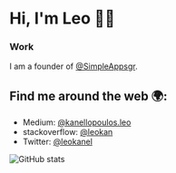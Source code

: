 # Hi, I'm Leo 👋🏼

### Work 

I am a founder of [@SimpleAppsgr](https://simpleapps.gr).

## Find me around the web 🌍:

- Medium: [@kanellopoulos.leo](https://medium.com/@kanellopoulos.leo)
- stackoverflow: [@leokan](https://stackoverflow.com/users/1268921/leokan)
- Twitter: [@leokanel](https://twitter.com/leokanel)



![GitHub stats](https://github-readme-stats.vercel.app/api?username=leossmith&count_private=true&show_icons=true&theme=gradient)